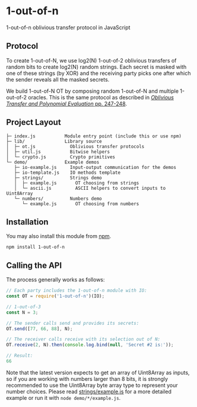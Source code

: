 # 1-out-of-n
1-out-of-n oblivious transfer protocol in JavaScript

## Protocol

To create 1-out-of-N, we use log2(N) 1-out-of-2 oblivious transfers of random bits to create log2(N) random strings.  Each secret is masked with one of these strings (by XOR) and the receiving party picks one after which the sender reveals all the masked secrets.

We build 1-out-of-N OT by composing random 1-out-of-N and multiple 1-out-of-2 oracles.  This is the same protocol as described in [*Oblivious Transfer and Polynomial Evaluation* pp. 247-248](https://doi.org/10.1145%2F301250.301312)<!-- [pdf](https://books c.xyz/dl/28462147/d44b14?openInBrowser) -->.

<!-- cite @inproceedings{Naor_1999,
	doi = {10.1145/301250.301312},
	url = {https://doi.org/10.1145%2F301250.301312},
	year = 1999,
	publisher = {{ACM} Press},
	author = {Moni Naor and Benny Pinkas},
	title = {Oblivious transfer and polynomial evaluation},
	booktitle = {Proceedings of the thirty-first annual {ACM} symposium on Theory of computing  - {STOC} {\textquotesingle}99}
} -->

## Project Layout

```
├─ index.js           Module entry point (include this or use npm)
├─ lib/               Library source
│  ├─ ot.js             Oblivious transfer protocols
│  ├─ util.js           Bitwise helpers
│  └─ crypto.js         Crypto primitives
└─ demo/              Example demos
   ├─ io-example.js     Input-output communication for the demos
   ├─ io-template.js    IO methods template
   ├─ strings/          Strings demo
   │  ├─ example.js       OT choosing from strings
   │  └─ ascii.js         ASCII helpers to convert inputs to Uint8Array
   └─ numbers/          Numbers demo
      └─ example.js       OT choosing from numbers
```

## Installation

You may also install this module from [npm](https://www.npmjs.com/package/1-out-of-n/v/0.3.0).

```shell
npm install 1-out-of-n
```

## Calling the API

The process generally works as follows:

```javascript
// Each party includes the 1-out-of-n module with IO:
const OT = require('1-out-of-n')(IO);

// 1-out-of-3
const N = 3;

// The sender calls send and provides its secrets:
OT.send([77, 66, 88], N);

// The receiver calls receive with its selection out of N:
OT.receive(2, N).then(console.log.bind(null, 'Secret #2 is:'));

// Result:
66
```

Note that the latest version expects to get an array of Uint8Array as inputs, so if you are working with numbers larger than 8 bits, it is strongly recommended to use the Uint8Array byte array type to represent your number choices.  Please read [strings/example.js](https://github.com/wyatt-howe/1-out-of-n/blob/master/demo/strings/example.js) for a more detailed example or run it with `node demo/*/example.js`.
